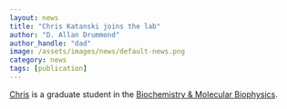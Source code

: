 ```yaml
---
layout: news
title: "Chris Katanski joins the lab"
author: "D. Allan Drummond"
author_handle: "dad"
image: /assets/images/news/default-news.png
category: news
tags: [publication]
---
```

[Chris] is a graduate student in the [Biochemistry & Molecular Biophysics][1].

[Chris]: team/chris-katanski
[1]: http://bmb.uchospitals.edu/

